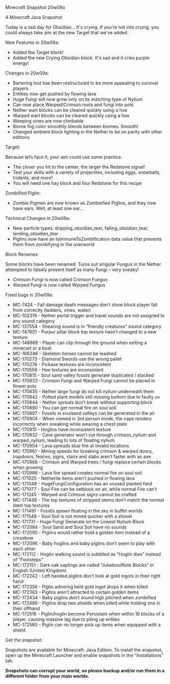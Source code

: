
Minecraft Snapshot 20w09a

A Minecraft Java Snapshot

Today is a sad day for Obsidian... It's crying. If you're not into crying, you could always take aim at the new Target that we've added.

New Features in 20w09a:

  * Added the Target block!
  * Added the new Crying Obsidian block. It's sad and it cries purple energy!

Changes in 20w09a:

  * Bartering loot has been restructured to be more appealing to survival players
  * Entities now get pushed by flowing lava
  * Huge Fungi will now grow only on its matching type of Nylium
  * Can now place Warped/Crimson roots and fungi into pots
  * Nether wart blocks can be cleared quickly using a hoe
  * Warped wart blocks can be cleared quickly using a hoe
  * Weeping vines are now climbable
  * Biome fog color smoothly blends between biomes. Smooth!
  * Changed ambient block lighting in the Nether to be on parity with other editions

Target:

Because let’s face it, your aim could use some practice.

  * The closer you hit to the center, the larger the Redstone signal!
  * Test your skills with a variety of projectiles, including eggs, snowballs, tridents, and more!
  * You will need one hay block and four Redstone for this recipe

Zombified Piglin:

  * Zombie Pigmen are now known as Zombiefied Piglins, and they now have ears. Well, at least one ear...

Technical Changes in 20w09a:

  * New particle types: dripping_obsidian_tear, falling_obsidian_tear, landing_obsidian_tear
  * Piglins now have an IsImmuneToZombification data value that prevents them from zombifying in the overworld

Block Renames:

Some blocks have been renamed. Turns out singular Fungus in the Nether attempted to falsely present itself as many Fungi – very sneaky!

  * Crimson Fungi is now called Crimson Fungus
  * Warped Fungi is now called Warped Fungus

Fixed bugs in 20w09a:

  *  MC-7424 - Fall damage death messages don’t show block player fall from correctly (ladders, vines, water)
  *  MC-102319 - Nether portal trigger and travel sounds are not assigned to any sound category
  *  MC-137554 - Shearing sound is in “friendly creatures” sound category
  *  MC-147601 - Purpur pillar block top texture hasn’t changed to a new texture
  *  MC-148869 - Player can clip through the ground when exiting a minecart or a boat
  *  MC-166246 - Skeleton horses cannot be leashed
  *  MC-170273 - Diamond Swords use the wrong pallet
  *  MC-170274 - Pickaxe textures are inconsistent
  *  MC-170556 - Hoe textures are inconsistent
  *  MC-170815 - Soul sand valley fossils generate duplicated / stacked
  *  MC-170833 - Crimson Fungi and Warped Fungi cannot be placed in flower pots
  *  MC-170835 - Nether large fungi do not kill nylium underneath them
  *  MC-170842 - Potted plant models still missing bottom due to faulty uv
  *  MC-170844 - Nether sprouts don’t break without supporting block
  *  MC-170890 - You can get normal fire on soul soil
  *  MC-170897 - Fossils in soulsand valleys can be generated in the air
  *  MC-170904 - When viewed in 3rd person mode, the cape renders incorrectly when sneaking while wearing a chest plate
  *  MC-170915 - Hoglins have inconsistent texture
  *  MC-170932 - Cave generator won’t cut through crimson_nylium and warped_nylium, leading to lots of floating nylium
  *  MC-170954 - Lava spreads blue fire at invalid locations
  *  MC-170961 - Mining speeds for breaking crimson & warped doors, trapdoors, fences, signs, stairs and slabs aren’t faster with an axe
  *  MC-170968 - Crimson and Warped trees / fungi replace certain blocks when growing
  *  MC-170986 - Lava fire spread creates normal fire on soul soil
  *  MC-171025 - Netherite items aren’t pushed in flowing lava
  *  MC-171048 - HugeFungiConfiguration has an unused planted field
  *  MC-171077 - Soul Fire can be setblock on air, while normal Fire can’t
  *  MC-171245 - Warped and Crimson signs cannot be crafted
  *  MC-171448 - The top textures of stripped stems don’t match the normal stem top textures
  *  MC-171491 - Fossils spawn floating in the sky in buffet worlds
  *  MC-171548 - Soul Soil is not mined quicker with a shovel
  *  MC-171731 - Huge Fungi Generate on the Lowest Nylium Block
  *  MC-172084 - Soul Sand and Soul Soil have no sounds
  *  MC-172090 - Piglins would rather hold a golden item instead of a crossbow
  *  MC-172096 - Baby hoglins and baby piglins don’t seem to play with each other
  *  MC-172112 - Hoglin walking sound is subtitled as “Hoglin dies” instead of “Footsteps”
  *  MC-172151 - Dark oak saplings are called “Jukebox/Note Blocks” in English (United Kingdom)
  *  MC-172242 - Left handed piglins don’t look at gold ingots in their right hand
  *  MC-172356 - Piglin admiring held gold ingot drops it when killed
  *  MC-172363 - Piglins aren’t attracted to certain golden items
  *  MC-172434 - Baby piglins don’t sound high pitched when zombified
  *  MC-172486 - Piglins drop two shields when killed while holding one in their offhand
  *  MC-172516 - Piglin/hoglin become Persistant when within 16 blocks of a player, causing massive lag due to piling up entites
  *  MC-172580 - Piglin can no longer pick up items when equipped with a shield

Get the snapshot:

Snapshots are available for Minecraft: Java Edition. To install the snapshot, open up the Minecraft Launcher and enable snapshots in the "Installations" tab.

**Snapshots can corrupt your world, so please backup and/or run them in a different folder from your main worlds.**
